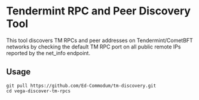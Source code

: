 # Tendermint RPC and Peer Discovery Tool

This tool discovers TM RPCs and peer addresses on Tendermint/CometBFT networks by checking the default TM RPC port on all public remote IPs reported by the net_info endpoint. 


## Usage


```
git pull https://github.com/Ed-Commodum/tm-discovery.git
cd vega-discover-tm-rpcs
```